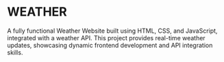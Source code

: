 # WEATHER
A fully functional Weather Website built using HTML, CSS, and JavaScript, integrated with a weather API. This project provides real-time weather updates, showcasing dynamic frontend development and API integration skills.
